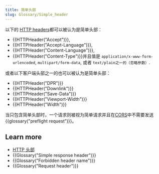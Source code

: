 ```yaml
---
title: 简单头部
slug: Glossary/Simple_header
---
```


以下的 [HTTP headers](/zh-CN/docs/Web/HTTP/Headers)都可以被认为是简单头部：

- {{HTTPHeader("Accept")}},
- {{HTTPHeader("Accept-Language")}},
- {{HTTPHeader("Content-Language")}},
- {{HTTPHeader("Content-Type")}}并且值是 `application/x-www-form-urlencoded`, `multipart/form-data`, 或者 `text/plain之一的（忽略参数）`.

或者以下客户端头部之一的也可以被认为是简单头部：

- {{HTTPHeader("DPR")}}
- {{HTTPHeader("Downlink")}}
- {{HTTPHeader("Save-Data")}}
- {{HTTPHeader("Viewport-Width")}}
- {{HTTPHeader("Width")}}

当只包含简单头部时，一个请求则被视为简单请求并且在[CORS](/zh-CN/docs/Glossary/CORS)中不需要发送{{glossary("preflight request")}}。

## Learn more

- [HTTP 头部](/zh-CN/docs/Web/HTTP/Headers)
- {{Glossary("Simple response header")}}
- {{Glossary("Forbidden header name")}}
- {{Glossary("Request header")}}
